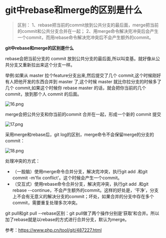 # git中rebase和merge的区别是什么

>区别：
>1、rebase把当前的commit放到公共分支的最后面，merge把当前的commit和公共分支合并在一起；
>2、用merge命令解决完冲突后会产生一个commit，而用rebase命令解决完冲突后不会产生额外的commit。



**git中rebase和merge的区别是什么**

rebase会把当前分支的 commit 放到公共分支的最后面,所以叫变基。就好像从公共分支又重新拉出来这个分支一样。

举例:如果从 master 拉个feature分支出来,然后提交了几个 commit,这个时候刚好有人把他开发的东西合并到 master 了,这个时候 master 就比你拉分支的时候多了几个 commit,如果这个时候你 rebase master 的话，就会把你当前的几个 commit，放到那个人 commit 的后面。

![16.png](https://img.php.cn/upload/image/621/160/488/1641536819829078.png)

merge会把公共分支和你当前的commit 合并在一起，形成一个新的 commit 提交

![17.png](https://img.php.cn/upload/image/595/435/910/1641536824110062.png)

采用merge和rebase后，git log的区别，merge命令不会保留merge的分支的commit：

![18.png](https://img.php.cn/upload/image/663/802/826/1641536873570539.png)

处理冲突的方式：

- （一股脑）使用merge命令合并分支，解决完冲突，执行git add .和git commit -m'fix conflict'。这个时候会产生一个commit。
- （交互式）使用rebase命令合并分支，解决完冲突，执行git add .和git rebase --continue，不会产生额外的commit。这样的好处是，‘干净’，分支上不会有无意义的解决分支的commit；坏处，如果合并的分支中存在多个commit，需要重复处理多次冲突。

git pull和git pull --rebase区别：git pull做了两个操作分别是‘获取’和合并。所以加了rebase就是以rebase的方式进行合并分支，默认为merge。

参考：https://www.php.cn/tool/git/487227.html
